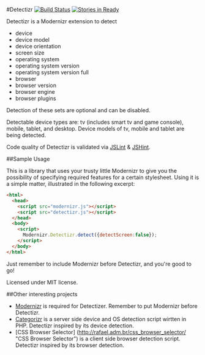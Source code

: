 #Detectizr
[![Build Status](https://secure.travis-ci.org/barisaydinoglu/Detectizr.png?branch=master)](https://travis-ci.org/barisaydinoglu/Detectizr)
[![Stories in Ready](https://badge.waffle.io/barisaydinoglu/detectizr.png?label=ready)](https://waffle.io/barisaydinoglu/detectizr)


Detectizr is a Modernizr extension to detect
* device
* device model
* device orientation
* screen size
* operating system
* operating system version
* operating system version full
* browser
* browser version
* browser engine
* browser plugins

Detection of these sets are optional and can be disabled.

Detectable device types are: tv (includes smart tv and game console), mobile, tablet, and desktop.
Device models of tv, mobile and tablet are being detected.

Code quality of Detectizr is validated via [JSLint](http://www.jslint.com "JSLint") & [JSHint](http://www.jshint.com "JSHint").

##Sample Usage

This is a library that uses your trusty little Modernizr to give you the possibility of specifying required features for a certain stylesheet.
Using it is a simple matter, illustrated in the following excerpt:

```html
<html>
  <head>
    <script src="modernizr.js"></script>
    <script src="detectizr.js"></script>
  </head>
  <body>
    <script>
      Modernizr.Detectizr.detect({detectScreen:false});
    </script>
  </body>
</html>
```
Just remember to include Modernizr before Detectizr, and you're good to go!

Licensed under MIT license.

##Other interesting projects

* [Modernizr](https://github.com/Modernizr/Modernizr "Modernizr") is required for Detectizer. Remember to put Modernizr before Detectizr.
* [Categorizr](https://github.com/bjankord/Categorizr "Categorizr") is a server side device and OS detection script wirtten in PHP. Detectizr inspired by its device detection.
* [CSS Browser Selector] (http://rafael.adm.br/css_browser_selector/ "CSS Browser Selector") is a client side browser detection script. Detectizr inspired by its browser detection.
